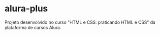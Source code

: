 # alura-plus
Projeto desenvolvido no curso "HTML e CSS: praticando HTML e CSS" da plataforma de cursos Alura.
